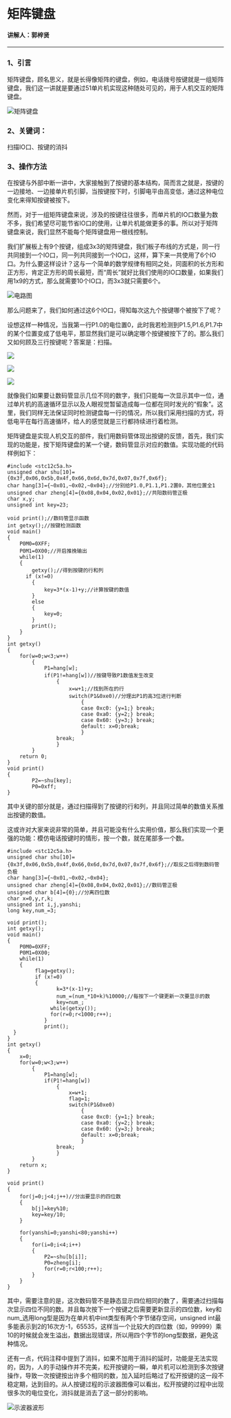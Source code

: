 # 矩阵键盘
#### 讲解人：郭梓贤
------

### 1、引言

矩阵键盘，顾名思义，就是长得像矩阵的键盘，例如，电话拨号按键就是一组矩阵键盘，我们这一讲就是要通过51单片机实现这种随处可见的，用于人机交互的矩阵键盘。

![矩阵键盘](1.png)

### 2、关键词：

扫描IO口、按键的消抖
	
### 3、操作方法

在按键与外部中断一讲中，大家接触到了按键的基本结构，简而言之就是，按键的一边接地、一边接单片机引脚，当按键按下时，引脚电平由高变低，通过这种电位变化来得知按键被按下。

然而，对于一组矩阵键盘来说，涉及的按键往往很多，而单片机的IO口数量为数不多，我们希望尽可能节省IO口的使用，让单片机能做更多的事。所以对于矩阵键盘来说，我们显然不能每个矩阵键盘用一根线控制。

我们扩展板上有9个按键，组成3x3的矩阵键盘，我们板子布线的方式是，同一行共同接到一个IO口，同一列共同接到一个IO口，这样，算下来一共使用了6个IO口。为什么要这样设计？这与一个简单的数学规律有相同之处，同面积的长方形和正方形，肯定正方形的周长最短，而“周长”就好比我们使用的IO口数量，如果我们用1x9的方式，那么就需要10个IO口，而3x3就只需要6个。

![电路图](2电路.png)

那么问题来了，我们如何通过这6个IO口，得知每次这九个按键哪个被按下了呢？

设想这样一种情况，当我第一行P1.0的电位置0，此时我若检测到P1.5,P1.6,P1.7中的某个位置变成了低电平，那显然我们是可以确定哪个按键被按下了的。那么我们又如何顾及三行按键呢？答案是：扫描。

![](3.png)

![](3-2.png)

![](3-3.png)

就像我们如果要让数码管显示几位不同的数字，我们只能每一次显示其中一位，通过单片机的高速循环显示以及人眼视觉暂留造成每一位都在同时发光的“假象”。这里，我们同样无法保证同时检测键盘每一行的情况，所以我们采用扫描的方式，将低电平在每行高速循环，给人的感觉就是三行都持续进行着检测。

矩阵键盘是实现人机交互的部件，我们用数码管体现出按键的反馈，首先，我们实现的功能是，按下矩阵键盘的某一个键，数码管显示对应的数值。实现功能的代码样例如下：


	#include <stc12c5a.h>
	unsigned char shu[10]={0x3f,0x06,0x5b,0x4f,0x66,0x6d,0x7d,0x07,0x7f,0x6f};
	char hang[3]={~0x01,~0x02,~0x04};//分别给P1.0,P1.1,P1.2置0，其他位置全1
	unsigned char zheng[4]={0x08,0x04,0x02,0x01};//共阳数码管正极
	char x,y;
	unsigned int key=23;

	void print();//数码管显示函数
	int getxy();//按键检测函数
	void main()
	{
		P0M0=0XFF;
		P0M1=0X00;//开启推挽输出
		while(1)
		{
			getxy();//得到按键的行和列
		  if (x!=0)
			{
				key=3*(x-1)+y;//计算按键的数值
			}
			else
			{
				key=0;
			}
			print();
		}
	}
	int getxy()
	{
		for(w=0;w<3;w++)
			{
				P1=hang[w];
				if(P1!=hang[w])//按键导致P1数值发生改变
					{
						x=w+1;//找到所在的行
						switch(P1&0xe0)//分理出P1的高3位进行判断
							{
							case 0xc0: {y=1;} break;
							case 0xa0: {y=2;} break;
							case 0x60: {y=3;} break;
							default: x=0;break;
							}
					break;
					}
			}
		return 0;
	}
	void print()
	{
			P2=~shu[key];
			P0=0xff;
	}

其中关键的部分就是，通过扫描得到了按键的行和列，并且同过简单的数值关系推出按键的数值。

这或许对大家来说非常的简单，并且可能没有什么实用价值，那么我们实现一个更强的功能：模仿电话按键时的情形，按一个数，就在尾部多一个数。

	#include <stc12c5a.h>
	unsigned char shu[10]={0x3f,0x06,0x5b,0x4f,0x66,0x6d,0x7d,0x07,0x7f,0x6f};//取反之后得到数码管负极
	char hang[3]={~0x01,~0x02,~0x04};
	unsigned char zheng[4]={0x08,0x04,0x02,0x01};//数码管正极
	unsigned char b[4]={0};//分离四位数
	char x=0,y,r,k;
	unsigned int i,j,yanshi;
	long key,num_=3;

	void print();
	int getxy();
	void main()
	{
		P0M0=0XFF;
		P0M1=0X00;
		while(1)
		{
			 flag=getxy();
			 if (x!=0)
			 {
					k=3*(x-1)+y;
					num_=(num_*10+k)%10000;//每按下一个键更新一次要显示的数
					key=num_;
				  while(getxy());
				  for(r=0;r<1000;r++);
				}
				print();
	  }
	}
	int getxy()
	{
		x=0;
		for(w=0;w<3;w++)
			{
				P1=hang[w];
				if(P1!=hang[w])
					{
						x=w+1;
						flag=1;
						switch(P1&0xe0)
							{
							case 0xc0: {y=1;} break;
							case 0xa0: {y=2;} break;
							case 0x60: {y=3;} break;
							default: x=0;break;
							}
					break;
					}
			}
		return x;
	}

	void print()
	{
		for(j=0;j<4;j++)//分出要显示的四位数
		{
			b[j]=key%10;
			key=key/10;
		}

		for(yanshi=0;yanshi<80;yanshi++)
		{
			for(i=0;i<4;i++)
			{
				P2=~shu[b[i]];
				P0=zheng[i];
				for(r=0;r<100;r++);
			}
		}
	}

其中，需要注意的是，这次数码管不是静态显示四位相同的数了，需要通过扫描每次显示四位不同的数。并且每次按下一个按键之后需要更新显示的四位数，key和num_选用long型是因为在单片机中int类型有两个字节储存空间，unsigned int最多能表示到2的16次方-1，65535，这样当一个比较大的四位数（如，99999）乘10的时候就会发生溢出，数据出现错误，所以用四个字节的long型数据，避免这种情况。

还有一点，代码注释中提到了消抖，如果不加用于消抖的延时，功能是无法实现的，因为，人的手动操作并不完美，松开按键的一瞬，单片机可以检测到多次按键操作，导致一次按键按出许多个相同的数，加入延时后略过了松开按键的这一段不稳定期，达到目的。从人按键过程的示波器图像可以看出，松开按键的过程中出现很多次的电位变化，消抖就是消去了这一部分的影响。

![示波器波形](4消抖.png)


